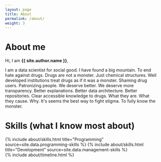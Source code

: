 ```yaml
---
layout: page
title: About
permalink: /about/
weight: 3
---
```


# **About me**

Hi, I am **{{ site.author.name }}**, <br>

I am a data scientist for social good.
I have found a big mountain.
To end hate against drugs.
Drugs are not a monster.
Just chemical structures.
Well developed institutions treat drugs as if it was a monster.
Shaming drug users.
Patronizing people.
We deserve better.
We deserve more transparency.
Better explanations.
Better data architecture.
Better repositories.
Clear accessible knowledge to drugs.
What they are.
What they cause.
Why.
It's seems the best way to fight stigma.
To fully know the monster.

# Skills (what I know most about)
<div class="row">
{% include about/skills.html title="Programming" source=site.data.programming-skills %}
{% include about/skills.html title="Development" source=site.data.management-skills %}
</div>

<div class="row">
{% include about/timeline.html %}
</div>
